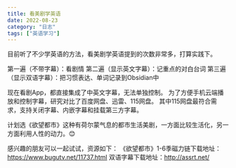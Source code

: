 ```yaml
---
title: 看美剧学英语
date: 2022-08-23
category: "日志"
tags: ["英语学习"]
---
```

目前听了不少学英语的方法，看美剧学英语提到的次数非常多，打算实践下。

第一遍（不带字幕）：看剧情
第二遍（显示英文字幕）：记重点的对白台词
第三遍（显示双语字幕）：把习惯表达、单词记录到Obsidian中

现在看剧App，都直接集成了中英文字幕，无法单独控制。
为了方便手机云端播放和控制字幕，研究对比了百度网盘、迅雷、115网盘。
其中115网盘最符合需求，支持关闭字幕、内嵌字幕和挂载第三方字幕。

计划选《欲望都市》这种有荷尔蒙气息的都市生活美剧，一方面比较生活化，另一方面利用人性的动力。😊

感兴趣的朋友可以一起试试，资源如下：
《欲望都市》1-6季磁力链下载地址：https://www.bugutv.net/11737.html
双语字幕下载地址：http://assrt.net/ 

